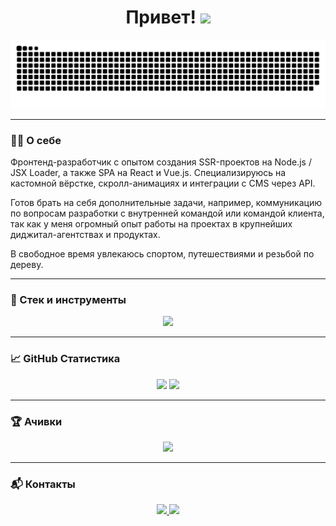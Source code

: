 <h1 align="center">
  Привет! <img src="https://media.giphy.com/media/hvRJCLFzcasrR4ia7z/giphy.gif" width="30px"/>
</h1>

<p align="center">
  <img src="https://raw.githubusercontent.com/platane/snk/output/github-contribution-grid-snake.svg" alt="animated grid" />
</p>

---

### 🙋‍♂️ О себе

Фронтенд-разработчик с опытом создания SSR-проектов на Node.js / JSX Loader, а также SPA на React и Vue.js. Специализируюсь на кастомной вёрстке, скролл-анимациях и интеграции с CMS через API.

Готов брать на себя дополнительные задачи, например, коммуникацию по вопросам разработки с внутренней командой или командой клиента, так как у меня огромный опыт работы на проектах в крупнейших диджитал-агентствах и продуктах.

В свободное время увлекаюсь спортом, путешествиями и резьбой по дереву.

---

### 🧰 Стек и инструменты

<p align="center">
  <img src="https://skillicons.dev/icons?i=html,css,sass,less,js,ts,react,vue,webpack,tailwind,bootstrap,jquery,nodejs,express,nginx,bash,git,github,postman,vscode,eslint" />
</p>

---

### 📈 GitHub Статистика

<div align="center">
  <img height="170" src="https://github-readme-stats.vercel.app/api?username=Yaroslav-Chertov&show_icons=true&theme=tokyonight&hide_border=true" />
  <img height="170" src="https://github-readme-stats.vercel.app/api/top-langs/?username=Yaroslav-Chertov&layout=compact&theme=tokyonight&hide_border=true" />
</div>

---

### 🏆 Ачивки

<p align="center">
  <img src="https://github-profile-trophy.vercel.app/?username=Yaroslav-Chertov&theme=onedark&no-frame=true&title=Commit,PR,Repo,Followers" />
</p>

---

### 📬 Контакты

<p align="center">
  <a href="https://t.me/yaroslav_chertov">
    <img src="https://img.shields.io/badge/Telegram-2CA5E0?style=for-the-badge&logo=telegram&logoColor=white" />
  </a>
  <a href="https://www.linkedin.com/in/yaroslav-chertov/">
    <img src="https://img.shields.io/badge/LinkedIn-0077B5?style=for-the-badge&logo=linkedin&logoColor=white" />
  </a>
</p>
